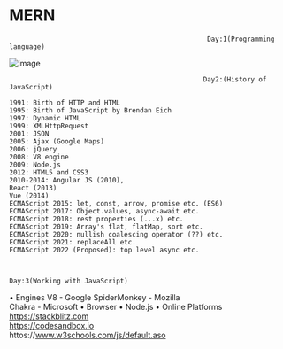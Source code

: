 # MERN

                                                      Day:1(Programming language)
![image](https://user-images.githubusercontent.com/54101582/200136781-3da33ca1-aff1-4584-9e1f-474637972a6f.png)

                                                     Day2:(History of JavaScript)

    1991: Birth of HTTP and HTML
    1995: Birth of JavaScript by Brendan Eich
    1997: Dynamic HTML
    1999: XMLHttpRequest
    2001: JSON
    2005: Ajax (Google Maps)
    2006: jQuery
    2008: V8 engine
    2009: Node.js
    2012: HTML5 and CSS3
    2010-2014: Angular JS (2010),
    React (2013)
    Vue (2014)
    ECMAScript 2015: let, const, arrow, promise etc. (ES6)
    ECMAScript 2017: Object.values, async-await etc.
    ECMAScript 2018: rest properties (...x) etc.
    ECMAScript 2019: Array's flat, flatMap, sort etc.
    ECMAScript 2020: nullish coalescing operator (??) etc.
    ECMAScript 2021: replaceAll etc.
    ECMAScript 2022 (Proposed): top level async etc.
    
   
                                                                    Day:3(Working with JavaScript)

• Engines 
 V8 - Google 
 SpiderMonkey - Mozilla  
 Chakra - Microsoft 
• Browser 
• Node.js 
• Online Platforms 
 https://stackblitz.com  
 https://codesandbox.io  
 httos://www.w3schools.com/js/default.aso  
